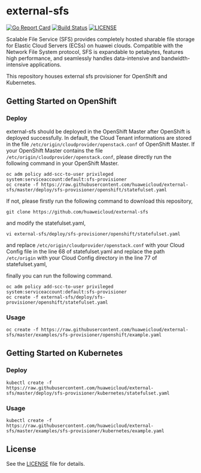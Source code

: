 # external-sfs
[![Go Report Card](https://goreportcard.com/badge/github.com/huaweicloud/external-sfs)](https://goreportcard.com/badge/github.com/huaweicloud/external-sfs)
[![Build Status](https://travis-ci.org/huaweicloud/external-sfs.svg?branch=master)](https://travis-ci.org/huaweicloud/external-sfs)
[![LICENSE](https://img.shields.io/badge/license-Apache%202-blue.svg)](https://github.com/huaweicloud/external-sfs/blob/master/LICENSE)

Scalable File Service (SFS) provides completely hosted sharable file storage for Elastic Cloud Servers (ECSs)
on huawei clouds.
Compatible with the Network File System protocol, SFS is expandable to petabytes, features high performance,
and seamlessly handles data-intensive and bandwidth-intensive applications.

This repository houses external sfs provisioner for OpenShift and Kubernetes.

## Getting Started on OpenShift

### Deploy

external-sfs should be deployed in the OpenShift Master after OpenShift is deployed successfully.
In default, the Cloud Tenant informations are stored in the file ```/etc/origin/cloudprovider/openstack.conf``` of OpenShift Master. If your OpenShift Master contains the file ```/etc/origin/cloudprovider/openstack.conf```, please directly run the following command in your OpenShift Master.

```
oc adm policy add-scc-to-user privileged system:serviceaccount:default:sfs-provisioner
oc create -f https://raw.githubusercontent.com/huaweicloud/external-sfs/master/deploy/sfs-provisioner/openshift/statefulset.yaml
```

If not, please firstly run the following command to download this repository,
```
git clone https://github.com/huaweicloud/external-sfs
```
and modify the statefulset.yaml,
```
vi external-sfs/deploy/sfs-provisioner/openshift/statefulset.yaml
```
and replace ```/etc/origin/cloudprovider/openstack.conf``` with your Cloud Config file in the line 68 of statefulset.yaml and replace the path ```/etc/origin``` with your Cloud Config directory in the line 77 of statefulset.yaml,

finally you can run the following command.
```
oc adm policy add-scc-to-user privileged system:serviceaccount:default:sfs-provisioner
oc create -f external-sfs/deploy/sfs-provisioner/openshift/statefulset.yaml
```

### Usage

```
oc create -f https://raw.githubusercontent.com/huaweicloud/external-sfs/master/examples/sfs-provisioner/openshift/example.yaml
```

## Getting Started on Kubernetes

### Deploy

```
kubectl create -f https://raw.githubusercontent.com/huaweicloud/external-sfs/master/deploy/sfs-provisioner/kubernetes/statefulset.yaml
```

### Usage

```
kubectl create -f https://raw.githubusercontent.com/huaweicloud/external-sfs/master/examples/sfs-provisioner/kubernetes/example.yaml
```

## License

See the [LICENSE](LICENSE) file for details.
